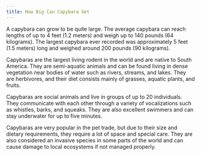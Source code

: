 ```yaml
---
title: How Big Can Capybara Get
---
```


A capybara can grow to be quite large. The average capybara can reach lengths of up to 4 feet (1.2 meters) and weigh up to 140 pounds (64 kilograms). The largest capybara ever recorded was approximately 5 feet (1.5 meters) long and weighed around 200 pounds (90 kilograms).

Capybaras are the largest living rodent in the world and are native to South America. They are semi-aquatic animals and can be found living in dense vegetation near bodies of water such as rivers, streams, and lakes. They are herbivores, and their diet consists mainly of grasses, aquatic plants, and fruits.

Capybaras are social animals and live in groups of up to 20 individuals. They communicate with each other through a variety of vocalizations such as whistles, barks, and squeaks. They are also excellent swimmers and can stay underwater for up to five minutes.

Capybaras are very popular in the pet trade, but due to their size and dietary requirements, they require a lot of space and special care. They are also considered an invasive species in some parts of the world and can cause damage to local ecosystems if not managed properly.